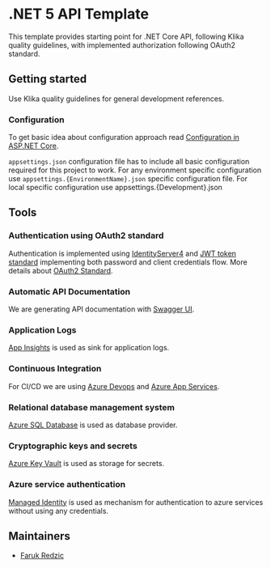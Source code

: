 # .NET 5 API Template
This template provides starting point for .NET Core API, following Klika quality guidelines, with implemented authorization following OAuth2 standard.

## Getting started

Use Klika quality guidelines for general development references.

### Configuration
To get basic idea about configuration approach read [Configuration in ASP.NET Core](https://docs.microsoft.com/en-us/aspnet/core/fundamentals/configuration/?view=aspnetcore-5.0).

`appsettings.json` configuration file has to include all basic configuration required for this project to work. For any environment specific configuration use `appsettings.{EnvironmentName}.json` specific configuration file. For local specific configuration use appsettings.{Development}.json

## Tools

### Authentication using OAuth2 standard
Authentication is implemented using [IdentityServer4](https://identityserver4.readthedocs.io/en/latest/) and [JWT token standard](https://jwt.io/) implementing both password and client credentials flow. More details about [OAuth2 Standard](https://oauth.net/2/).

### Automatic API Documentation
We are generating API documentation with [Swagger UI](https://swagger.io/).

### Application Logs
[App Insights](https://docs.microsoft.com/en-us/azure/azure-monitor/app/app-insights-overview) is used as sink for application logs.

### Continuous Integration
For CI/CD we are using [Azure Devops](https://azure.microsoft.com/en-us/services/devops/) and [Azure App Services](https://azure.microsoft.com/en-us/services/app-service/).

### Relational database management system
[Azure SQL Database](https://azure.microsoft.com/en-us/products/azure-sql/database/) is used as database provider.

### Cryptographic keys and secrets
[Azure Key Vault](https://azure.microsoft.com/en-us/services/key-vault/) is used as storage for secrets.

### Azure service authentication
[Managed Identity](https://docs.microsoft.com/en-us/azure/active-directory/managed-identities-azure-resources/overview) is used as mechanism for authentication to azure services without using any credentials.

## Maintainers

- [Faruk Redzic](https://github.com/farukredzic)